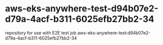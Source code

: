 # aws-eks-anywhere-test-d94b07e2-d79a-4acf-b311-6025efb27bb2-34
repository for use with E2E test job aws-eks-anywhere-test:d94b07e2-d79a-4acf-b311-6025efb27bb2-34
